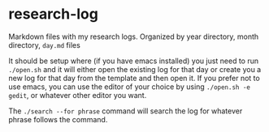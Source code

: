# research-log
Markdown files with my research logs. Organized by year directory, month directory, `day.md` files

It should be setup where (if you have emacs installed) you just need to run `./open.sh` and it will either open the existing log for that day or create you a new log for that day from the template and then open it. If you prefer not to use emacs, you can use the editor of your choice by using `./open.sh -e gedit`, or whatever other editor you want.

The `./search --for phrase` command will search the log for whatever phrase follows the command.
